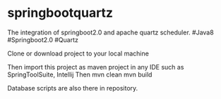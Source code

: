 # springbootquartz
The integration  of springboot2.0 and  apache quartz scheduler. #Java8 #Springboot2.0 #Quartz

Clone or download project to your local machine

Then import this project as maven project in any IDE such as SpringToolSuite, Intellij
Then 
     mvn clean
     mvn build
     
 Database scripts are also there in repository. 
 
     
